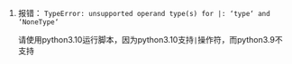 1. 报错： `TypeError: unsupported operand type(s) for |: ‘type‘ and ‘NoneType‘`


      请使用python3.10运行脚本，因为python3.10支持`|`操作符，而python3.9不支持

